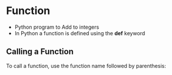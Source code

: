 # Function
- Python program to Add to integers 
- In Python a function is defined using the **def** keyword
## Calling a Function
To call a function, use the function name followed by parenthesis:
